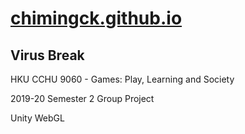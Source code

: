 # [chimingck.github.io](https://chimingck.github.io/)

## Virus Break
HKU CCHU 9060 - Games: Play, Learning and Society

2019-20 Semester 2 Group Project

Unity WebGL
